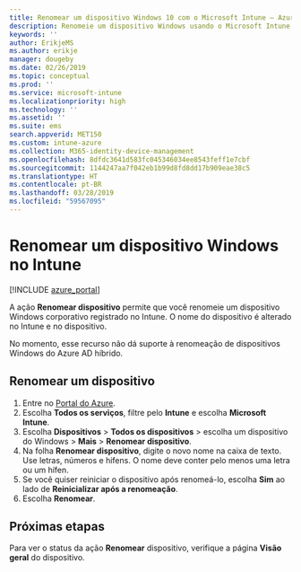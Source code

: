 ```yaml
---
title: Renomear um dispositivo Windows 10 com o Microsoft Intune – Azure | Microsoft Docs
description: Renomeie um dispositivo Windows usando o Microsoft Intune.
keywords: ''
author: ErikjeMS
ms.author: erikje
manager: dougeby
ms.date: 02/26/2019
ms.topic: conceptual
ms.prod: ''
ms.service: microsoft-intune
ms.localizationpriority: high
ms.technology: ''
ms.assetid: ''
ms.suite: ems
search.appverid: MET150
ms.custom: intune-azure
ms.collection: M365-identity-device-management
ms.openlocfilehash: 8dfdc3641d583fc045346034ee8543feff1e7cbf
ms.sourcegitcommit: 1144247aa7f042eb1b99d8fd8dd17b909eae38c5
ms.translationtype: HT
ms.contentlocale: pt-BR
ms.lasthandoff: 03/28/2019
ms.locfileid: "59567095"
---
```

# <a name="rename-a-windows-device-in-intune"></a>Renomear um dispositivo Windows no Intune


[!INCLUDE [azure_portal](./includes/azure_portal.md)]

A ação **Renomear dispositivo** permite que você renomeie um dispositivo Windows corporativo registrado no Intune. O nome do dispositivo é alterado no Intune e no dispositivo. 

No momento, esse recurso não dá suporte à renomeação de dispositivos Windows do Azure AD híbrido.

## <a name="rename-a-device"></a>Renomear um dispositivo

1. Entre no [Portal do Azure](https://portal.azure.com).
2. Escolha **Todos os serviços**, filtre pelo **Intune** e escolha **Microsoft Intune**.
3. Escolha **Dispositivos** > **Todos os dispositivos** > escolha um dispositivo do Windows > **Mais** > **Renomear dispositivo**.
4. Na folha **Renomear dispositivo**, digite o novo nome na caixa de texto. Use letras, números e hifens. O nome deve conter pelo menos uma letra ou um hífen.
5. Se você quiser reiniciar o dispositivo após renomeá-lo, escolha **Sim** ao lado de **Reinicializar após a renomeação**.
6. Escolha **Renomear**.



## <a name="next-steps"></a>Próximas etapas

Para ver o status da ação **Renomear** dispositivo, verifique a página **Visão geral** do dispositivo.
